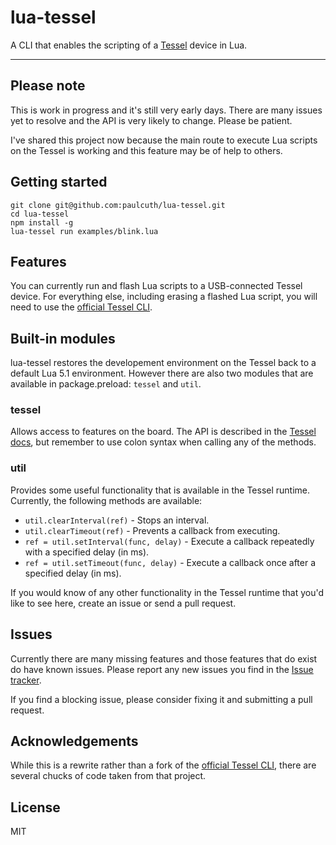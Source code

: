 # lua-tessel
A CLI that enables the scripting of a [Tessel](https://tessel.io/) device in Lua.

---


## Please note
This is work in progress and it's still very early days. There are many issues yet to resolve and the API is very likely to change. Please be patient.

I've shared this project now because the main route to execute Lua scripts on the Tessel is working and this feature may be of help to others.



## Getting started
```shell
git clone git@github.com:paulcuth/lua-tessel.git
cd lua-tessel
npm install -g
lua-tessel run examples/blink.lua
```


## Features
You can currently run and flash Lua scripts to a USB-connected Tessel device. For everything else, including erasing a flashed Lua script, you will need to use the [official Tessel CLI](https://github.com/tessel/cli).



## Built-in modules
lua-tessel restores the developement environment on the Tessel back to a default Lua 5.1 environment. However there are also two modules that are available in package.preload: `tessel` and `util`.

### tessel
Allows access to features on the board. The API is described in the [Tessel docs](https://tessel.io/docs/hardwareAPI), but remember to use colon syntax when calling any of the methods.

### util
Provides some useful functionality that is available in the Tessel runtime. Currently, the following methods are available:
- `util.clearInterval(ref)` - Stops an interval.
- `util.clearTimeout(ref)` - Prevents a callback from executing.
- `ref = util.setInterval(func, delay)` - Execute a callback repeatedly with a specified delay (in ms).
- `ref = util.setTimeout(func, delay)` - Execute a callback once after a specified delay (in ms).

If you would know of any other functionality in the Tessel runtime that you'd like to see here, create an issue or send a pull request.


## Issues
Currently there are many missing features and those features that do exist do have known issues. Please report any new issues you find in the [Issue tracker](https://github.com/paulcuth/lua-tessel/issues).

If you find a blocking issue, please consider fixing it and submitting a pull request.



## Acknowledgements
While this is a rewrite rather than a fork of the [official Tessel CLI](https://github.com/tessel/cli), there are several chucks of code taken from that project.


## License

MIT
